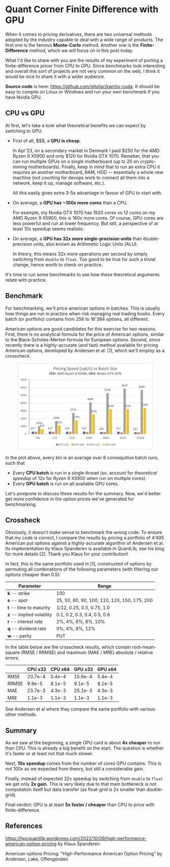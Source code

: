 # **Quant Corner** Finite Difference with GPU

When it comes to pricing derivatives, there are two universal methods adopted by the industry
capable to deal with a wide range of products. The first one is the famous **Monte-Carlo** method.
Another one is the **Finite-Difference** method, which we will focus on in this post today.

What I'd like to share with you are the results of my experiment of porting a finite-difference
pricer from CPU to GPU. Since benchmarks look interesting and overall this sort of projects are not
very common on the web, I think it would be nice to share it with a wider audience.

**Source code** is here: <https://github.com/gituliar/kwinto-cuda>. It should be easy to compile on
Linux or Windows and run your own benchmark if you have Nvidia GPU.

## CPU vs GPU

At first, let's take a look what theoretical benefits we can expect by switching to GPU.

- First of all, $$$, a **GPU is cheap**.

  In Apr'23, on a secondary market in Denmark I paid $250 for the AMD Ryzen 9 X5900 and only $120
  for Nvidia GTX 1070. Remeber, that you can run multiple GPUs on a single motherboard (up to 20 on
  crypto-mining motherboards). Finally, keep in mind that to run an extra CPU it requires an another
  motherboard, RAM, HDD -- essentially a whole new machine (not counting for devops work to connect
  all them into a network, keep it up, manage software, etc.).

  All this easily gives extra 3-5x advantage in favour of GPU to start with.

- On average, a **GPU has ~100x more cores** than a CPU.

  For example, my Nvidia GTX 1070 has 1920 cores vs 12 cores on my AMD Ryzen 9 X5900, this is 160x
  more cores. Of course, GPU cores are less powerful and run at lower frequency. But still, a
  perspective of at least 10x speedup seems realistic.

- On average, a **GPU has 32x more single-precision units** than double-precision units, also known
  as Arithmetic Logic Units (ALU).

  In theory, this means 32x more operations per second by simply switching from `double` to `float`.
  Too good to be true for such a trivial change, hence worth to check on practice.

It's time to run some benchmarks to see how these theoretical arguments relate with practice.

## Benchmark

For benchmarking, we'll price american options in batches. This is usually how things are run in
practice when risk managing real trading books. Every batch (or portfolio) contains from 256 to
16'384 options, all different.

American options are good candidates for this exercise for two reasons. First, there is no
analytical formula for the price of American options, similar to the Black-Scholes-Merton formula
for European options. Second, since recently there is a highly-accurate (and fast) method available
for pricing American options, developed by Andersen et al. \[1\], which we'll employ as a
crosscheck.

<!-- <figure>
  <img src="/img/fd1d-gpu-z800.png"/>
  <figcaption>This is my caption text.</figcaption>
</figure> -->

<figure>
  <img src="/img/fd1d-gpu-b550.png"/>
  <!-- <figcaption>This is my caption text.</figcaption> -->
</figure>

In the plot above, every bin is an average over 8 consequitive batch runs, such that

- Every **CPU batch** is run in a single thread (so, account for _theoretical speedup_ of 12x for
  Ryzen 9 X5900 when run on multiple cores).
- Every **GPU batch** is run on all available GPU cores.

Let's postpone to discuss these results for the summary. Now, we'd better get more confidence in the
option prices we've generated for benchmarking.

## Crossheck

Obviously, it doesn't make sense to benchmark the wrong code. To ensure that my code is correct, I
compare the results by pricing a portfolio of 4'495 American put options against a highly-accurate
algorithm of Andersen et al. Its implementation by Klaus Spanderen is available in QuantLib, see
his blog for more details \[2\]. Thank you Klaus for your contribution!

In fact, this is the same portfolio used in \[1\], constructed of options by permuting all
combinations of
the following parameters (with filtering out options cheaper than 0.5):

| Parameter                   | Range                                        |
| --------------------------- | -------------------------------------------- |
| **k** -- strike             | 100                                          |
| **s** -- spot               | 25, 50, 80, 90, 100, 110, 120, 150, 175, 200 |
| **t** -- time to maturity   | 1/12, 0.25, 0.5, 0.75, 1.0                   |
| **z** -- implied volatility | 0.1, 0.2, 0.3, 0.4, 0.5, 0.6                 |
| **r** -- interest rate      | 2%, 4%, 6%, 8%, 10%                          |
| **q** -- dividend rate      | 0%, 4%, 8%, 12%                              |
| **w** -- parity             | PUT                                          |

In the table below are the crosscheck results, which contain root-mean-square (RMSE / RRMSE) and
maximum (MAE / MRE) absolute / relative errors.

|       | CPU x32 | CPU x64 | GPU x32 | GPU x64 |
| ----- | ------- | ------- | ------- | ------- |
| RMSE  | 20.7e-4 | 5.4e-4  | 15.8e-4 | 5.4e-4  |
| RRMSE | 9.9e-5  | 8.1e-5  | 9.1e-5  | 8.1e-5  |
| MAE   | 23.7e-3 | 4.3e-3  | 25.1e-3 | 4.3e-3  |
| MRE   | 1.1e-3  | 1.1e-3  | 1.1e-3  | 1.1e-3  |

See Andersen et al where they compare the same portfolio with various other methods.

## Summary

As we saw at the beginning, a single GPU card is about **4x cheaper** to run than CPU. This is
already a big benefit on the start. The question is whether it's faster or at least not that much
slower.

Next, **10x speedup** comes from the number of cores GPU contains. This is not 100x as we expected
from theory, but still a considerable gain.

Finally, instead of expected 32x speedup by switching from `double` to `float` we get only **2x
gain**. This is very likely due to that main bottleneck is not computation itself but data transfer
(as float-grid is 2x smaller than double-grid).

Final verdict: GPU is at least **5x faster / cheaper** than CPU to price with finite-difference.

## References

<https://hpcquantlib.wordpress.com/2022/10/09/high-performance-american-option-pricing> by Klaus
Spanderen

American options Pricing: "High-Performance American Option Pricing" by Andersen, Lake, Offengenden
